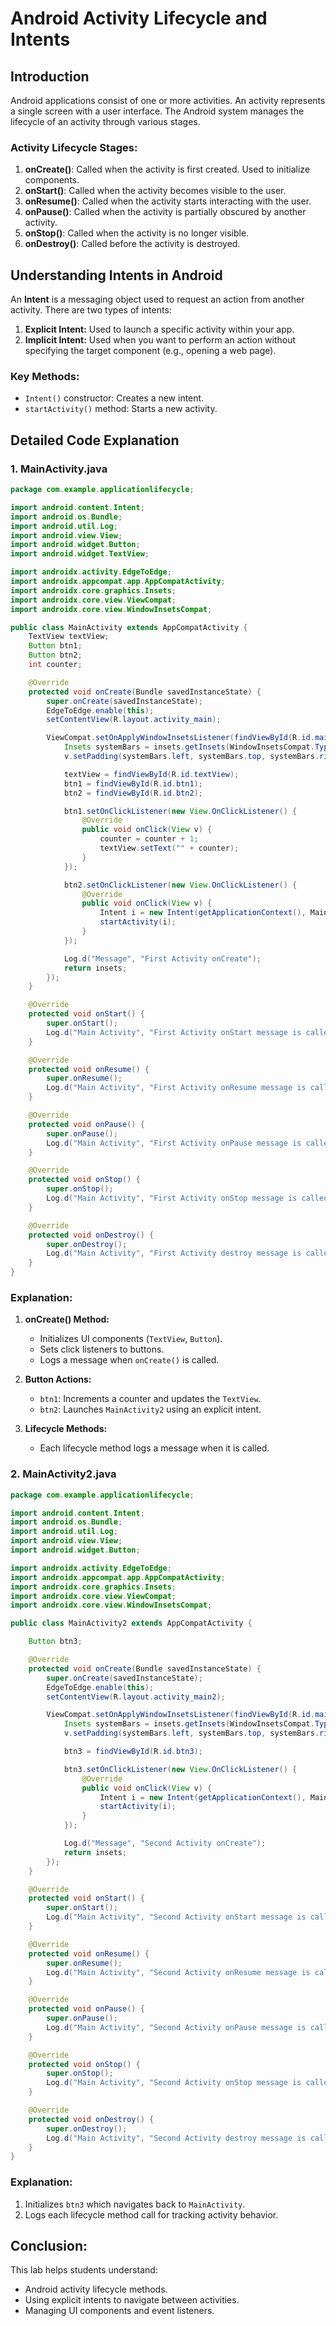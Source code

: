# Android Activity Lifecycle and Intents

## Introduction
Android applications consist of one or more activities. An activity represents a single screen with a user interface. The Android system manages the lifecycle of an activity through various stages.

### **Activity Lifecycle Stages:**
1. **onCreate()**: Called when the activity is first created. Used to initialize components.
2. **onStart()**: Called when the activity becomes visible to the user.
3. **onResume()**: Called when the activity starts interacting with the user.
4. **onPause()**: Called when the activity is partially obscured by another activity.
5. **onStop()**: Called when the activity is no longer visible.
6. **onDestroy()**: Called before the activity is destroyed.

## **Understanding Intents in Android**
An **Intent** is a messaging object used to request an action from another activity. There are two types of intents:

1. **Explicit Intent:** Used to launch a specific activity within your app.
2. **Implicit Intent:** Used when you want to perform an action without specifying the target component (e.g., opening a web page).

### **Key Methods:**
- `Intent()` constructor: Creates a new intent.
- `startActivity()` method: Starts a new activity.

## **Detailed Code Explanation**

### **1. MainActivity.java**
```java
package com.example.applicationlifecycle;

import android.content.Intent;
import android.os.Bundle;
import android.util.Log;
import android.view.View;
import android.widget.Button;
import android.widget.TextView;

import androidx.activity.EdgeToEdge;
import androidx.appcompat.app.AppCompatActivity;
import androidx.core.graphics.Insets;
import androidx.core.view.ViewCompat;
import androidx.core.view.WindowInsetsCompat;

public class MainActivity extends AppCompatActivity {
    TextView textView;
    Button btn1;
    Button btn2;
    int counter;

    @Override
    protected void onCreate(Bundle savedInstanceState) {
        super.onCreate(savedInstanceState);
        EdgeToEdge.enable(this);
        setContentView(R.layout.activity_main);

        ViewCompat.setOnApplyWindowInsetsListener(findViewById(R.id.main), (v, insets) -> {
            Insets systemBars = insets.getInsets(WindowInsetsCompat.Type.systemBars());
            v.setPadding(systemBars.left, systemBars.top, systemBars.right, systemBars.bottom);

            textView = findViewById(R.id.textView);
            btn1 = findViewById(R.id.btn1);
            btn2 = findViewById(R.id.btn2);

            btn1.setOnClickListener(new View.OnClickListener() {
                @Override
                public void onClick(View v) {
                    counter = counter + 1;
                    textView.setText("" + counter);
                }
            });

            btn2.setOnClickListener(new View.OnClickListener() {
                @Override
                public void onClick(View v) {
                    Intent i = new Intent(getApplicationContext(), MainActivity2.class);
                    startActivity(i);
                }
            });

            Log.d("Message", "First Activity onCreate");
            return insets;
        });
    }

    @Override
    protected void onStart() {
        super.onStart();
        Log.d("Main Activity", "First Activity onStart message is called");
    }

    @Override
    protected void onResume() {
        super.onResume();
        Log.d("Main Activity", "First Activity onResume message is called");
    }

    @Override
    protected void onPause() {
        super.onPause();
        Log.d("Main Activity", "First Activity onPause message is called");
    }

    @Override
    protected void onStop() {
        super.onStop();
        Log.d("Main Activity", "First Activity onStop message is called");
    }

    @Override
    protected void onDestroy() {
        super.onDestroy();
        Log.d("Main Activity", "First Activity destroy message is called");
    }
}
```

### **Explanation:**
1. **onCreate() Method:**
   - Initializes UI components (`TextView`, `Button`).
   - Sets click listeners to buttons.
   - Logs a message when `onCreate()` is called.

2. **Button Actions:**
   - `btn1`: Increments a counter and updates the `TextView`.
   - `btn2`: Launches `MainActivity2` using an explicit intent.

3. **Lifecycle Methods:**
   - Each lifecycle method logs a message when it is called.

### **2. MainActivity2.java**
```java
package com.example.applicationlifecycle;

import android.content.Intent;
import android.os.Bundle;
import android.util.Log;
import android.view.View;
import android.widget.Button;

import androidx.activity.EdgeToEdge;
import androidx.appcompat.app.AppCompatActivity;
import androidx.core.graphics.Insets;
import androidx.core.view.ViewCompat;
import androidx.core.view.WindowInsetsCompat;

public class MainActivity2 extends AppCompatActivity {

    Button btn3;

    @Override
    protected void onCreate(Bundle savedInstanceState) {
        super.onCreate(savedInstanceState);
        EdgeToEdge.enable(this);
        setContentView(R.layout.activity_main2);

        ViewCompat.setOnApplyWindowInsetsListener(findViewById(R.id.main2), (v, insets) -> {
            Insets systemBars = insets.getInsets(WindowInsetsCompat.Type.systemBars());
            v.setPadding(systemBars.left, systemBars.top, systemBars.right, systemBars.bottom);

            btn3 = findViewById(R.id.btn3);

            btn3.setOnClickListener(new View.OnClickListener() {
                @Override
                public void onClick(View v) {
                    Intent i = new Intent(getApplicationContext(), MainActivity.class);
                    startActivity(i);
                }
            });

            Log.d("Message", "Second Activity onCreate");
            return insets;
        });
    }

    @Override
    protected void onStart() {
        super.onStart();
        Log.d("Main Activity", "Second Activity onStart message is called");
    }

    @Override
    protected void onResume() {
        super.onResume();
        Log.d("Main Activity", "Second Activity onResume message is called");
    }

    @Override
    protected void onPause() {
        super.onPause();
        Log.d("Main Activity", "Second Activity onPause message is called");
    }

    @Override
    protected void onStop() {
        super.onStop();
        Log.d("Main Activity", "Second Activity onStop message is called");
    }

    @Override
    protected void onDestroy() {
        super.onDestroy();
        Log.d("Main Activity", "Second Activity destroy message is called");
    }
}
```

### **Explanation:**
1. Initializes `btn3` which navigates back to `MainActivity`.
2. Logs each lifecycle method call for tracking activity behavior.

## **Conclusion:**
This lab helps students understand:
- Android activity lifecycle methods.
- Using explicit intents to navigate between activities.
- Managing UI components and event listeners.

